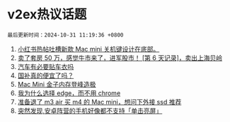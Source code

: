 # v2ex热议话题

`最后更新时间：2024-10-31 11:19:36 +0800`

1. [小红书热帖吐槽新款 Mac mini 关机键设计在底部。](https://www.v2ex.com/t/1084917)
1. [卖了套房 50 万，感觉牛市来了，进军股市！ [第 6 天记录]，卖出上海贝岭](https://www.v2ex.com/t/1084875)
1. [汽车有必要贴车衣吗](https://www.v2ex.com/t/1084910)
1. [国补真的便宜了吗？](https://www.v2ex.com/t/1085159)
1. [Mac Mini 金子内存登峰造极](https://www.v2ex.com/t/1084878)
1. [我为什么选择 edge，而不用 chrome](https://www.v2ex.com/t/1085007)
1. [准备退了 m3 air 买 m4 的 Mac mini，想问下外接 ssd 推荐](https://www.v2ex.com/t/1084929)
1. [突然发现,安卓阵营的手机好像都不支持「单击亮屏」](https://www.v2ex.com/t/1084918)

